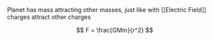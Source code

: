 Planet has mass attracting other masses, just like with [[Electric Field]] charges attract other charges

$$
F = \frac{GMm}{r^2}
$$